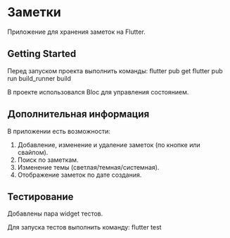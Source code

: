 # Заметки

Приложение для хранения заметок на Flutter.

## Getting Started

Перед запуском проекта выполнить команды:
flutter pub get
flutter pub run build_runner build

В проекте использовался Bloc для управления состоянием.

## Дополнительная информация

В приложении есть возможности:

1. Добавление, изменение и удаление заметок (по кнопке или свайпом).
2. Поиск по заметкам.
3. Изменение темы (светлая/темная/системная).
4. Отображение заметок по дате создания.

## Тестирование

Добавлены пара widget тестов.

Для запуска тестов выполнить команду:
flutter test